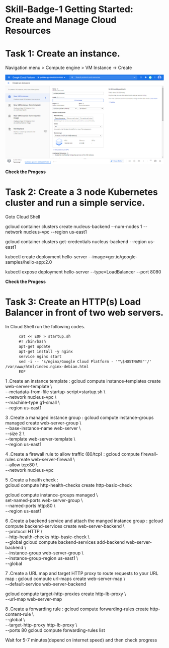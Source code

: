 # Skill-Badge-1 Getting Started: Create and Manage Cloud Resources

# Task 1: Create an instance.

Navigation menu > Compute engine > VM Instance -> Create 

![screen](https://github.com/ashwinraiyani/Skill-Badge-1/blob/master/image.png)

**Check the Progess**
  
# Task 2: Create a 3 node Kubernetes cluster and run a simple service.

Goto Cloud Shell

gcloud container clusters create nucleus-backend --num-nodes 1 --network nucleus-vpc --region us-east1 

gcloud container clusters get-credentials nucleus-backend  --region us-east1

kubectl create deployment hello-server --image=gcr.io/google-samples/hello-app:2.0

kubectl expose deployment hello-server --type=LoadBalancer --port 8080
          
 **Check the Progess**   
          
# Task 3: Create an HTTP(s) Load Balancer in front of two web servers.

In Cloud Shell run the following codes.

          cat << EOF > startup.sh
          #! /bin/bash
          apt-get update
          apt-get install -y nginx
          service nginx start
          sed -i -- 's/nginx/Google Cloud Platform - '"\$HOSTNAME"'/' /var/www/html/index.nginx-debian.html
          EOF

1 .Create an instance template :
gcloud compute instance-templates create web-server-template \    
          --metadata-from-file startup-script=startup.sh \    
          --network nucleus-vpc \   
          --machine-type g1-small \   
          --region us-east1

3 .Create a managed instance group :
gcloud compute instance-groups managed create web-server-group \    
          --base-instance-name web-server \   
          --size 2 \    
          --template web-server-template \    
          --region us-east1

4 .Create a firewall rule to allow traffic (80/tcp) :
gcloud compute firewall-rules create web-server-firewall \    
          --allow tcp:80 \    
          --network nucleus-vpc
          
5 .Create a health check :          
gcloud compute http-health-checks create http-basic-check

gcloud compute instance-groups managed \    
          set-named-ports web-server-group \    
          --named-ports http:80 \   
          --region us-east1
          
6 .Create a backend service and attach the manged instance group :
gcloud compute backend-services create web-server-backend \   
          --protocol HTTP \   
          --http-health-checks http-basic-check \   
          --global
gcloud compute backend-services add-backend web-server-backend \    
          --instance-group web-server-group \   
          --instance-group-region us-east1 \    
          --global
          
7 .Create a URL map and target HTTP proxy to route requests to your URL map :
gcloud compute url-maps create web-server-map \   
          --default-service web-server-backend
          
gcloud compute target-http-proxies create http-lb-proxy \   
          --url-map web-server-map
          
8 .Create a forwarding rule :
gcloud compute forwarding-rules create http-content-rule \    
        --global \    
        --target-http-proxy http-lb-proxy \   
        --ports 80
gcloud compute forwarding-rules list

Wait for 5-7 minutes(depend on internet speed) and then check progress 

